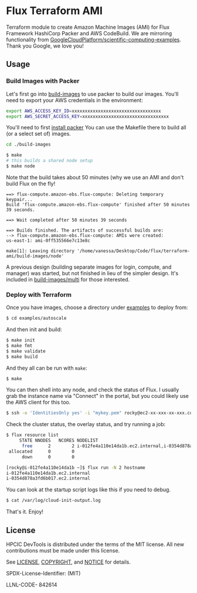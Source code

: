 # Flux Terraform AMI

Terraform module to create Amazon Machine Images (AMI) for Flux Framework HashiCorp Packer and AWS CodeBuild.
We are mirroring functionality from [GoogleCloudPlatform/scientific-computing-examples](https://github.com/GoogleCloudPlatform/scientific-computing-examples/tree/openmpi/fluxfw-gcp). Thank you Google, we love you!

## Usage

### Build Images with Packer

Let's first go into [build-images](build-images) to use packer to build our images.
You'll need to export your AWS credentials in the environment:

```bash
export AWS_ACCESS_KEY_ID=xxxxxxxxxxxxxxxxxxxxxxxxxxxxxxxxxx
export AWS_SECRET_ACCESS_KEY=xxxxxxxxxxxxxxxxxxxxxxxxxxxxxxxxx
```

You'll need to first [install packer](https://developer.hashicorp.com/packer/downloads)
You can use the Makefile there to build all (or a select set of) images.

```bash
cd ./build-images
```
```bash
$ make
# this builds a shared node setup
$ make node
```

Note that the build takes about 50 minutes (why we use an AMI and don't build Flux on the fly!

```console
==> flux-compute.amazon-ebs.flux-compute: Deleting temporary keypair...
Build 'flux-compute.amazon-ebs.flux-compute' finished after 50 minutes 39 seconds.

==> Wait completed after 50 minutes 39 seconds

==> Builds finished. The artifacts of successful builds are:
--> flux-compute.amazon-ebs.flux-compute: AMIs were created:
us-east-1: ami-0ff535566e7c13e8c

make[1]: Leaving directory '/home/vanessa/Desktop/Code/flux/terraform-ami/build-images/node'
```

A previous design (building separate images for login, compute, and manager) was started,
but not finished in lieu of the simpler design. It's included in [build-images/multi](build-images/multi)
for those interested.

### Deploy with Terraform

Once you have images, choose a directory under [examples](examples) to deploy from:

```bash
$ cd examples/autoscale
```

And then init and build:

```bash
$ make init
$ make fmt
$ make validate
$ make build
```

And they all can be run with `make`:

```bash
$ make
```

You can then shell into any node, and check the status of Flux. I usually grab the instance
name via "Connect" in the portal, but you could likely use the AWS client for this too.

```bash
$ ssh -o 'IdentitiesOnly yes' -i "mykey.pem" rocky@ec2-xx-xxx-xx-xxx.compute-1.amazonaws.com
```

Check the cluster status, the overlay status, and try running a job:

```bash
$ flux resource list
     STATE NNODES   NCORES NODELIST
      free      2        2 i-012fe4a110e14da1b.ec2.internal,i-0354d878a3fd6b017.ec2.internal
 allocated      0        0 
      down      0        0 
```
```bash
[rocky@i-012fe4a110e14da1b ~]$ flux run -N 2 hostname
i-012fe4a110e14da1b.ec2.internal
i-0354d878a3fd6b017.ec2.internal
```

You can look at the startup script logs like this if you need to debug.
```bash
$ cat /var/log/cloud-init-output.log
```

That's it. Enjoy!

## License

HPCIC DevTools is distributed under the terms of the MIT license.
All new contributions must be made under this license.

See [LICENSE](https://github.com/converged-computing/cloud-select/blob/main/LICENSE),
[COPYRIGHT](https://github.com/converged-computing/cloud-select/blob/main/COPYRIGHT), and
[NOTICE](https://github.com/converged-computing/cloud-select/blob/main/NOTICE) for details.

SPDX-License-Identifier: (MIT)

LLNL-CODE- 842614
